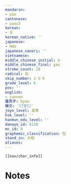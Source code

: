 ```yaml
---
mandarin:
- pào
cantonese:
- paau3
korean:
- 포
korean_native: ''
japanese:
- HOU
japanese_nanori: ''
vietnamese:
middle_chinese_initial: b
middle_chinese_final: ɣau
stroke_count: 10
radical: 石
skip_number: 1-5-5
grade_level: 6
pos: ''
english:
- cannon
羅馬字: byau
韓文: '[[뱟]]'
joyo_level: 高等
hsk_level: ''
hanmun_edu_level: ''
danayo_id: 6138
mc_id: 0
graphemic_classification: 包
stand_in: 大砲
aliases:
---
```

```meta-bind-embed
[[nav/char_info]]
```

# Notes
